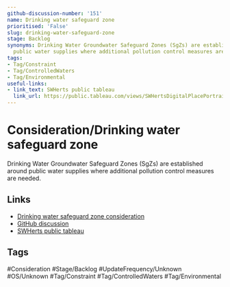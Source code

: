 ```yaml
---
github-discussion-number: '151'
name: Drinking water safeguard zone
prioritised: 'False'
slug: drinking-water-safeguard-zone
stage: Backlog
synonyms: Drinking Water Groundwater Safeguard Zones (SgZs) are established around
  public water supplies where additional pollution control measures are needed.
tags:
- Tag/Constraint
- Tag/ControlledWaters
- Tag/Environmental
useful-links:
- link_text: SWHerts public tableau
  link_url: https://public.tableau.com/views/SWHertsDigitalPlacePortrait/DASH_RiversandSurfaceWater?%3AshowVizHome=no
---
```


# Consideration/Drinking water safeguard zone

Drinking Water Groundwater Safeguard Zones (SgZs) are established around public water supplies where additional pollution control measures are needed.

## Links

* [Drinking water safeguard zone consideration](https://design.planning.data.gov.uk/planning-consideration/drinking-water-safeguard-zone)
* [GitHub discussion](https://github.com/digital-land/data-standards-backlog/discussions/151)
* [SWHerts public tableau](https://public.tableau.com/views/SWHertsDigitalPlacePortrait/DASH_RiversandSurfaceWater?%3AshowVizHome=no)

## Tags

#Consideration #Stage/Backlog #UpdateFrequency/Unknown #OS/Unknown #Tag/Constraint #Tag/ControlledWaters #Tag/Environmental